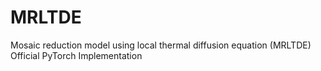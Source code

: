# MRLTDE
Mosaic reduction model using local thermal diffusion equation (MRLTDE) Official PyTorch Implementation
